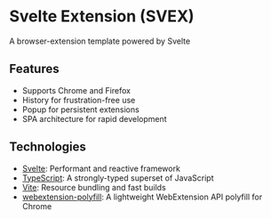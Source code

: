 # Svelte Extension (SVEX)

A browser-extension template powered by Svelte

## Features

- Supports Chrome and Firefox
- History for frustration-free use
- Popup for persistent extensions
- SPA architecture for rapid development

## Technologies

- [Svelte](https://svelte.dev): Performant and reactive framework
- [TypeScript](https://www.typescriptlang.org/): A strongly-typed superset of JavaScript
- [Vite](https://vitejs.dev): Resource bundling and fast builds
- [webextension-polyfill](https://github.com/mozilla/webextension-polyfill): A lightweight WebExtension API polyfill for Chrome
